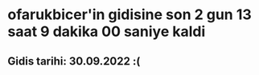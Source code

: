 # ofarukbicer'in gidisine son 2 gun 13 saat 9 dakika 00 saniye kaldi

## Gidis tarihi: 30.09.2022 :(